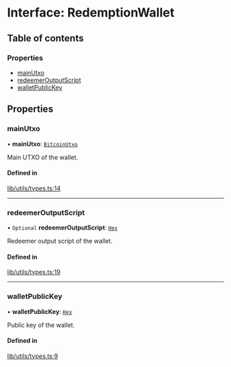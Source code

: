 # Interface: RedemptionWallet

## Table of contents

### Properties

- [mainUtxo](RedemptionWallet.md#mainutxo)
- [redeemerOutputScript](RedemptionWallet.md#redeemeroutputscript)
- [walletPublicKey](RedemptionWallet.md#walletpublickey)

## Properties

### mainUtxo

• **mainUtxo**: [`BitcoinUtxo`](../README.md#bitcoinutxo)

Main UTXO of the wallet.

#### Defined in

[lib/utils/types.ts:14](https://github.com/threshold-network/tbtc-v2/blob/main/typescript/src/lib/utils/types.ts#L14)

___

### redeemerOutputScript

• `Optional` **redeemerOutputScript**: [`Hex`](../classes/Hex.md)

Redeemer output script of the wallet.

#### Defined in

[lib/utils/types.ts:19](https://github.com/threshold-network/tbtc-v2/blob/main/typescript/src/lib/utils/types.ts#L19)

___

### walletPublicKey

• **walletPublicKey**: [`Hex`](../classes/Hex.md)

Public key of the wallet.

#### Defined in

[lib/utils/types.ts:9](https://github.com/threshold-network/tbtc-v2/blob/main/typescript/src/lib/utils/types.ts#L9)

